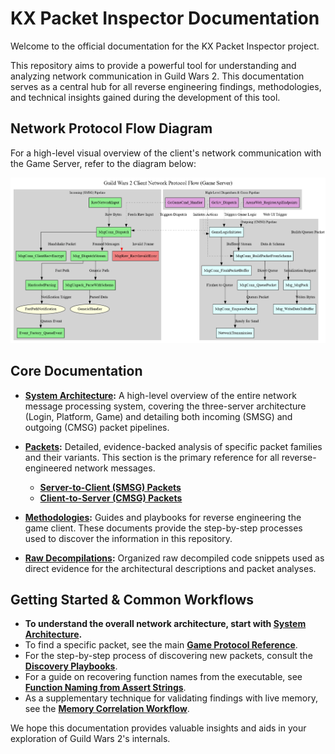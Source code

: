 # KX Packet Inspector Documentation

Welcome to the official documentation for the KX Packet Inspector project.

This repository aims to provide a powerful tool for understanding and analyzing network communication in Guild Wars 2. This documentation serves as a central hub for all reverse engineering findings, methodologies, and technical insights gained during the development of this tool.

## Network Protocol Flow Diagram

For a high-level visual overview of the client's network communication with the Game Server, refer to the diagram below:

![Network Protocol Flow Diagram](../images/network_protocol_flow.png)

## Core Documentation

*   **[System Architecture](./system-architecture.md):** A high-level overview of the entire network message processing system, covering the three-server architecture (Login, Platform, Game) and detailing both incoming (SMSG) and outgoing (CMSG) packet pipelines.

*   **[Packets](./packets/README.md):** Detailed, evidence-backed analysis of specific packet families and their variants. This section is the primary reference for all reverse-engineered network messages.
    *   **[Server-to-Client (SMSG) Packets](./packets/smsg/README.md)**
    *   **[Client-to-Server (CMSG) Packets](./packets/cmsg/README.md)**

*   **[Methodologies](./methodologies/README.md):** Guides and playbooks for reverse engineering the game client. These documents provide the step-by-step processes used to discover the information in this repository.

*   **[Raw Decompilations](./raw_decompilations/README.md):** Organized raw decompiled code snippets used as direct evidence for the architectural descriptions and packet analyses.

## Getting Started & Common Workflows

*   **To understand the overall network architecture, start with [System Architecture](./system-architecture.md).**
*   To find a specific packet, see the main **[Game Protocol Reference](./protocols/game/README.md)**.
*   For the step-by-step process of discovering new packets, consult the **[Discovery Playbooks](./methodologies/discovery_playbooks/README.md)**.
*   For a guide on recovering function names from the executable, see **[Function Naming from Assert Strings](./methodologies/function-naming-from-assert-strings.md)**.
*   As a supplementary technique for validating findings with live memory, see the **[Memory Correlation Workflow](./methodologies/memory-correlation-workflow.md)**.

We hope this documentation provides valuable insights and aids in your exploration of Guild Wars 2's internals.